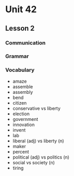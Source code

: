 # Unit 42

## Lesson 2

### Communication
### Grammar
### Vocabulary

- amaze
- assemble
- assembly
- bend
- citizen
- conservative vs liberty
- election
- government
- innovation
- invent
- lab
- liberal (adj) vs liberty (n)
- maker
- percent
- political (adj) vs politics (n)
- social vs society (n)
- tiring